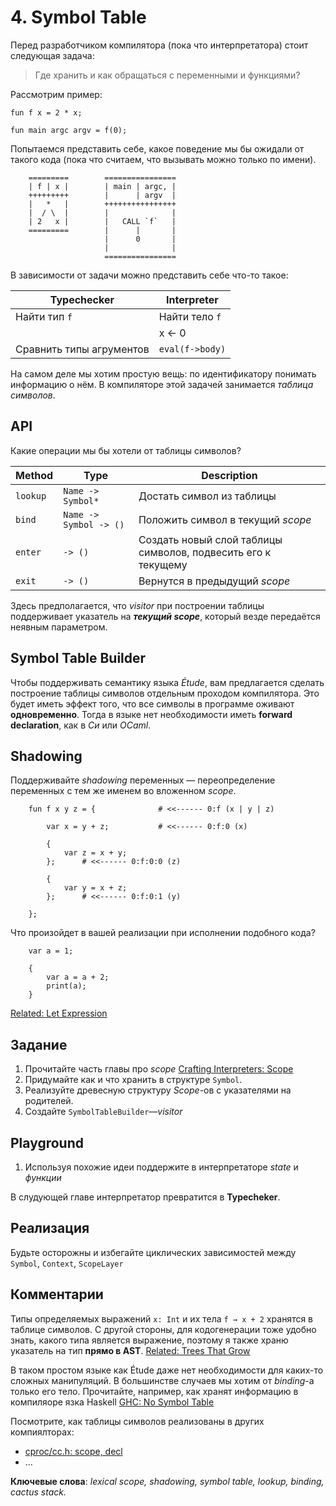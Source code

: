
# 4. Symbol Table

Перед разработчиком компилятора (пока что интерпретатора) стоит следующая
задача:

> Где хранить и как обращаться с переменными и функциями?

Рассмотрим пример:

```etude
fun f x = 2 * x;

fun main argc argv = f(0);
```

Попытаемся представить себе, какое поведение мы бы ожидали от такого кода (пока
что считаем, что вызывать можно только по имени).


```text
    =========        ================
    | f | x |        | main | argc, |
    +++++++++        |      | argv  |
    |   *   |        ++++++++++++++++
    |  / \  |        |              |
    | 2   x |        |   CALL `f`   |
    =========        |      |       |
                     |      0       |
                     |              |
                     ================
```

В зависимости от задачи можно представить себе что-то такое:

|  Typechecker             |  Interpreter    |
| ------------------------ | --------------  |
| Найти тип `f`            | Найти тело `f`  |
|                          |    x ← 0        |
| Сравнить типы агрументов | `eval(f->body)` |


На самом деле мы хотим простую вещь: по идентификатору понимать информацию о
нём. В компиляторе этой задачей занимается *таблица символов*.

## API

Какие операции мы бы хотели от таблицы символов?

| Method   | Type                          | Description                       |
| -------- | ----------------------------- | --------------------------------- |
| `lookup` | `Name -> Symbol*`             | Достать символ из таблицы         |
| `bind`   | `Name -> Symbol -> ()`        | Положить символ в текущий *scope* |
| `enter`  | `-> ()`                       | Создать новый слой таблицы символов, подвесить его к текущему
| `exit`   | `-> ()`                       | Вернутся в предыдущий *scope*     |

Здесь предполагается, что *visitor* при построении таблицы поддерживает
указатель на ***текущий scope***, который везде передаётся неявным параметром.

## Symbol Table Builder

Чтобы поддерживать семантику языка *Étude*, вам предлагается сделать построение
таблицы символов отдельным проходом компилятора. Это будет иметь эффект того,
что все символы в программе оживают **одновременно**. Тогда в языке нет
необходимости иметь **forward declaration**, как в *Си* или *OCaml*.

## Shadowing

Поддерживайте *shadowing* переменных — переопределение переменных с тем же
именем во вложенном *scope*.

```etude
    fun f x y z = {              # <<------ 0:f (x | y | z)

        var x = y + z;           # <<------ 0:f:0 (x)

        {
            var z = x + y;
        };      # <<------ 0:f:0:0 (z)

        {
            var y = x + z;
        };      # <<------ 0:f:0:1 (y)

    };
```

Что произойдет в вашей реализации при исполнении подобного кода?

```etude
    var a = 1;

    {
        var a = a + 2;
        print(a);
    }
```

[Related: Let Expression](https://en.wikipedia.org/wiki/Let_expression)

## Задание

1. Прочитайте часть главы про *scope* [Crafting Interpreters: Scope](https://craftinginterpreters.com/statements-and-state.html#scope)
2. Придумайте как и что хранить в структуре `Symbol`.
3. Реализуйте древесную структуру *Scope*-ов c указателями на родителей.
4. Создайте `SymbolTableBuilder`*—visitor*

## Playground

1. Используя похожие идеи поддержите в интерпретаторе *state* и *функции*

В слудующей главе интерпретатор превратится в **Typecheker**.

## Реализация

Будьте осторожны и избегайте циклических зависимостей между `Symbol`,
`Context`, `ScopeLayer`

## Комментарии

Типы определяемых выражений `x: Int` и их тела `f → x + 2` хранятся в таблице
символов. С другой стороны, для кодогенерации тоже удобно знать, какого типа
является выражение, поэтому я также храню указатель на тип **прямо в AST**.
[Related: Trees That Grow](https://www.microsoft.com/en-us/research/uploads/prod/2016/11/trees-that-grow.pdf)

В таком простом языке как Étude даже нет необходимости для каких-то сложных
манипуляций. В большинстве случаев мы хотим от *binding*-a только его тело.
Прочитайте, например, как хранят информацию в компиляоре язка Haskell
[GHC: No Symbol Table](https://www.aosabook.org/en/ghc.html)

Посмотрите, как таблицы символов реализованы в других компиялторах:
- [cproc/cc.h: scope, decl](https://github.com/michaelforney/cproc/blob/master/cc.h#L265-L296)
- ...

**Ключевые слова**: *lexical scope, shadowing, symbol table, lookup, binding,
cactus stack.*


